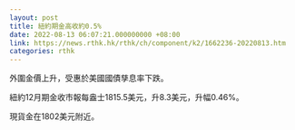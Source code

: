 ```yaml
---
layout: post
title: 紐約期金高收約0.5%
date: 2022-08-13 06:07:21.000000000 +08:00
link: https://news.rthk.hk/rthk/ch/component/k2/1662236-20220813.htm
categories: rthk
---
```


外圍金價上升，受惠於美國國債孳息率下跌。

紐約12月期金收市報每盎士1815.5美元，升8.3美元，升幅0.46%。

現貨金在1802美元附近。

